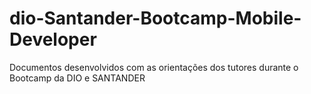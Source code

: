 # dio-Santander-Bootcamp-Mobile-Developer
Documentos desenvolvidos com as orientações dos tutores durante o Bootcamp da DIO e SANTANDER
